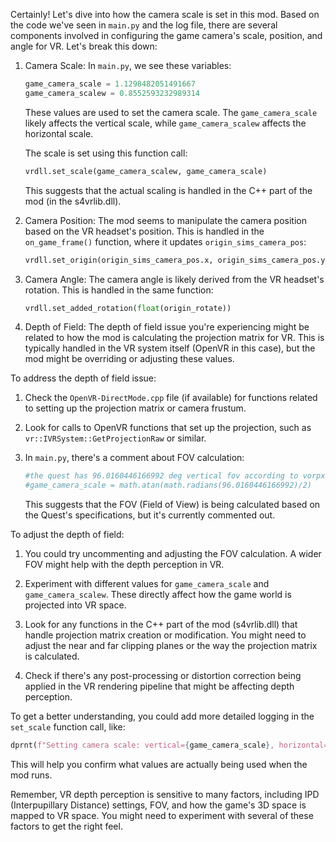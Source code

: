 Certainly! Let's dive into how the camera scale is set in this mod. Based on the code we've seen in `main.py` and the log file, there are several components involved in configuring the game camera's scale, position, and angle for VR. Let's break this down:

1. Camera Scale:
   In `main.py`, we see these variables:

   ```python
   game_camera_scale = 1.1298482051491667
   game_camera_scalew = 0.8552593232989314
   ```

   These values are used to set the camera scale. The `game_camera_scale` likely affects the vertical scale, while `game_camera_scalew` affects the horizontal scale.

   The scale is set using this function call:

   ```python
   vrdll.set_scale(game_camera_scalew, game_camera_scale)
   ```

   This suggests that the actual scaling is handled in the C++ part of the mod (in the s4vrlib.dll).

2. Camera Position:
   The mod seems to manipulate the camera position based on the VR headset's position. This is handled in the `on_game_frame()` function, where it updates `origin_sims_camera_pos`:

   ```python
   vrdll.set_origin(origin_sims_camera_pos.x, origin_sims_camera_pos.y, origin_sims_camera_pos.z)
   ```

3. Camera Angle:
   The camera angle is likely derived from the VR headset's rotation. This is handled in the same function:

   ```python
   vrdll.set_added_rotation(float(origin_rotate))
   ```

4. Depth of Field:
   The depth of field issue you're experiencing might be related to how the mod is calculating the projection matrix for VR. This is typically handled in the VR system itself (OpenVR in this case), but the mod might be overriding or adjusting these values.

To address the depth of field issue:

1. Check the `OpenVR-DirectMode.cpp` file (if available) for functions related to setting up the projection matrix or camera frustum.

2. Look for calls to OpenVR functions that set up the projection, such as `vr::IVRSystem::GetProjectionRaw` or similar.

3. In `main.py`, there's a comment about FOV calculation:

   ```python
   #the quest has 96.0160446166992 deg vertical fov according to vorpx
   #game_camera_scale = math.atan(math.radians(96.0160446166992)/2)
   ```

   This suggests that the FOV (Field of View) is being calculated based on the Quest's specifications, but it's currently commented out.

To adjust the depth of field:

1. You could try uncommenting and adjusting the FOV calculation. A wider FOV might help with the depth perception in VR.

2. Experiment with different values for `game_camera_scale` and `game_camera_scalew`. These directly affect how the game world is projected into VR space.

3. Look for any functions in the C++ part of the mod (s4vrlib.dll) that handle projection matrix creation or modification. You might need to adjust the near and far clipping planes or the way the projection matrix is calculated.

4. Check if there's any post-processing or distortion correction being applied in the VR rendering pipeline that might be affecting depth perception.

To get a better understanding, you could add more detailed logging in the `set_scale` function call, like:

```python
dprnt(f"Setting camera scale: vertical={game_camera_scale}, horizontal={game_camera_scalew}")
```

This will help you confirm what values are actually being used when the mod runs.

Remember, VR depth perception is sensitive to many factors, including IPD (Interpupillary Distance) settings, FOV, and how the game's 3D space is mapped to VR space. You might need to experiment with several of these factors to get the right feel.